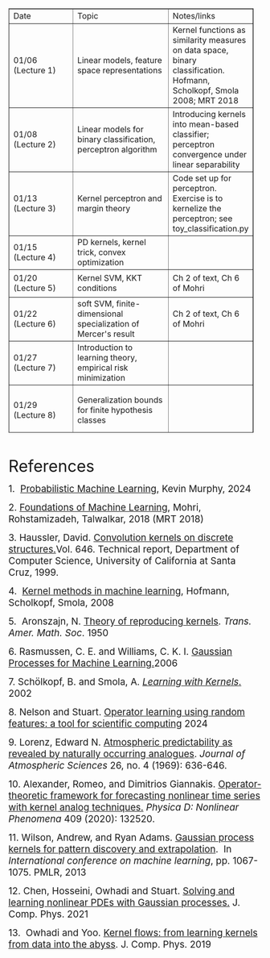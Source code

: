 <table style="border-collapse: collapse; width: 96.875%; height: 842px;" border="1">
    <tbody>
        <tr style="height: 29px;">
            <td style="width: 33.2845%; height: 29px;">Date</td>
            <td style="width: 33.2845%; height: 29px;">Topic</td>
            <td style="width: 33.2845%; height: 29px;">Notes/links</td>
        </tr>
        <tr style="height: 29px;">
            <td style="width: 33.2845%; height: 29px;">01/06 (Lecture 1)</td>
            <td style="width: 33.2845%; height: 29px;">Linear models, feature space representations</td>
            <td style="width: 33.2845%; height: 29px;">Kernel functions as similarity measures on data space, binary classification. Hofmann, Scholkopf, Smola 2008; MRT 2018</td>
        </tr>
        <tr style="height: 53px;">
            <td style="width: 33.2845%; height: 53px;">01/08 (Lecture 2)</td>
            <td style="width: 33.2845%; height: 53px;">Linear models for binary classification, perceptron algorithm</td>
            <td style="width: 33.2845%; height: 53px;">Introducing kernels into mean-based classifier; perceptron convergence under linear separability</td>
        </tr>
        <tr style="height: 29px;">
            <td style="width: 33.2845%; height: 29px;">01/13 (Lecture 3)</td>
            <td style="width: 33.2845%; height: 29px;">Kernel perceptron and margin theory</td>
            <td style="width: 33.2845%; height: 29px;">Code set up for perceptron. Exercise is to kernelize the perceptron; see toy_classification.py</td>
        </tr>
        <tr style="height: 29px;">
            <td style="width: 33.2845%; height: 29px;">01/15 (Lecture 4)</td>
            <td style="width: 33.2845%; height: 29px;">PD kernels, kernel trick, convex optimization</td>
            <td style="width: 33.2845%; height: 29px;"></td>
        </tr>
        <tr style="height: 55px;">
            <td style="width: 33.2845%; height: 55px;">01/20 (Lecture 5)</td>
            <td style="width: 33.2845%; height: 55px;">Kernel SVM, KKT conditions</td>
            <td style="width: 33.2845%; height: 55px;">Ch 2 of text, Ch 6 of Mohri</td>
        </tr>
        <tr style="height: 53px;">
            <td style="width: 33.2845%; height: 53px;">01/22 (Lecture 6)</td>
            <td style="width: 33.2845%; height: 53px;">soft SVM, finite-dimensional specialization of Mercer's result</td>
            <td style="width: 33.2845%; height: 53px;">Ch 2 of text, Ch 6 of Mohri&nbsp;</td>
        </tr>
        <tr style="height: 53px;">
            <td style="width: 33.2845%; height: 53px;">01/27 (Lecture 7)</td>
            <td style="width: 33.2845%; height: 53px;">Introduction to learning theory, empirical risk minimization</td>
            <td style="width: 33.2845%; height: 53px;"></td>
        </tr>
        <tr style="height: 101px;">
            <td style="width: 33.2845%; height: 101px;">01/29 (Lecture 8)</td>
            <td style="width: 33.2845%; height: 101px;">Generalization bounds for finite hypothesis classes</td>
            <td style="width: 33.2845%; height: 101px;"></td>
        </tr>
        <tr style="height: 53px;">
            <td style="width: 33.2845%; height: 53px;">02/03 (Lecture 9)</td>
            <td style="width: 33.2845%; height: 53px;">Linear regression, least squares problems -- optimization and linear algebraic viewpoints</td>
            <td style="width: 33.2845%; height: 53px;"></td>
        </tr>
        <tr style="height: 29px;">
            <td style="width: 33.2845%; height: 29px;">02/05 (Lecture 10)</td>
            <td style="width: 33.2845%; height: 29px;">Reproducing kernel Hilbert spaces: proof of existence/construction</td>
            <td style="width: 33.2845%; height: 29px;"></td>
        </tr>
        <tr style="height: 53px;">
            <td style="width: 33.2845%; height: 53px;">02/10 (Lecture 11)</td>
            <td style="width: 33.2845%; height: 53px;">Deep learning theory and kernel regression -- NTK</td>
            <td style="width: 33.2845%; height: 53px;"></td>
        </tr>
        <tr style="height: 29px;">
            <td style="width: 33.2845%; height: 29px;">02/12 (Lecture 12)</td>
            <td style="width: 33.2845%; height: 29px;">Learning kernels, kernel design</td>
            <td style="width: 33.2845%; height: 29px;"></td>
        </tr>
        <tr style="height: 53px;">
            <td style="width: 33.2845%; height: 53px;">02/17 (Lecture 13)</td>
            <td style="width: 33.2845%; height: 53px;">Kernels in PDEs, kernels in dynamical systems</td>
            <td style="width: 33.2845%; height: 53px;"></td>
        </tr>
        <tr style="height: 29px;">
            <td style="width: 33.2845%; height: 29px;">02/19 (Lecture 14)</td>
            <td style="width: 33.2845%; height: 29px;">Student paper - I</td>
            <td style="width: 33.2845%; height: 29px;"></td>
        </tr>
        <tr style="height: 29px;">
            <td style="width: 33.2845%; height: 29px;">02/24 (Lecture 15)</td>
            <td style="width: 33.2845%; height: 29px;">Student paper - II</td>
            <td style="width: 33.2845%; height: 29px;"></td>
        </tr>
        <tr style="height: 29px;">
            <td style="width: 33.2845%; height: 29px;">02/26 (Lecture 16)</td>
            <td style="width: 33.2845%; height: 29px;">Student paper - III</td>
            <td style="width: 33.2845%; height: 29px;"></td>
        </tr>
        <tr style="height: 29px;">
            <td style="width: 33.2845%; height: 29px;">03/03</td>
            <td style="width: 33.2845%; height: 29px;">Student presentations - I</td>
            <td style="width: 33.2845%; height: 29px;"></td>
        </tr>
        <tr style="height: 29px;">
            <td style="width: 33.2845%; height: 29px;">03/05 -&gt; 02/28</td>
            <td style="width: 33.2845%; height: 29px;">Student presentations - II</td>
            <td style="width: 33.2845%; height: 29px;"></td>
        </tr>
        <tr style="height: 29px;">
            <td style="width: 33.2845%; height: 29px;">03/10</td>
            <td style="width: 33.2845%; height: 29px;">Students presentations - III</td>
            <td style="width: 33.2845%; height: 29px;"></td>
        </tr>
        <tr style="height: 5px;">
            <td style="width: 33.2845%; height: 5px;"></td>
            <td style="width: 33.2845%; height: 5px;"></td>
            <td style="width: 33.2845%; height: 5px;"></td>
        </tr>
        <tr style="height: 10px;">
            <td style="width: 33.2845%; height: 10px;"></td>
            <td style="width: 33.2845%; height: 10px;"></td>
            <td style="width: 33.2845%; height: 10px;"></td>
        </tr>
        <tr style="height: 5px;">
            <td style="width: 33.2845%; height: 5px;"></td>
            <td style="width: 33.2845%; height: 5px;"></td>
            <td style="width: 33.2845%; height: 5px;"></td>
        </tr>
    </tbody>
</table>
<p>&nbsp;</p>
<p><span style="font-size: 24pt;">References</span></p>
<p><span style="font-size: 14pt;">1.&nbsp; <a class="inline_disabled" href="https://probml.github.io/pml-book/book2.html" target="_blank" rel="noopener">Probabilistic Machine Learning,</a> Kevin Murphy, 2024</span></p>
<p><span style="font-size: 14pt;">2. <a class="inline_disabled" href="https://cs.nyu.edu/~mohri/mlbook/" target="_blank" rel="noopener">Foundations of Machine Learning</a>, Mohri, Rohstamizadeh, Talwalkar, 2018 (MRT 2018)<br /></span></p>
<p><span style="font-size: 14pt;">3. Haussler, David. <a class="inline_disabled" title="Link" href="https://citeseerx.ist.psu.edu/document?repid=rep1&amp;type=pdf&amp;doi=5ee0d8aeb2cb01ef4d8a858d234e72a7400c03ac" target="_blank" rel="noopener">Convolution kernels on discrete structures.</a>Vol. 646. Technical report, Department of Computer Science, University of California at Santa Cruz, 1999.</span></p>
<p><span style="font-size: 14pt;">4.&nbsp; <a class="inline_disabled" href="https://projecteuclid.org/journals/annals-of-statistics/volume-36/issue-3/Kernel-methods-in-machine-learning/10.1214/009053607000000677.full" target="_blank" rel="noopener">Kernel methods in machine learning</a>, Hofmann, Scholkopf, Smola, 2008</span></p>
<p><span style="font-size: 14pt;">5. &nbsp;Aronszajn, N. <a class="inline_disabled" href="https://doi.org/10.2307/1990404" target="_blank" rel="noopener">Theory of reproducing kernels</a>. <i>Trans. Amer. Math. Soc</i>. 1950</span></p>
<p><span style="font-size: 14pt;">6. Rasmussen, C. E. and Williams, C. K. I. <a class="inline_disabled" title="Link" href="https://research-ebsco-com.proxy.uchicago.edu/c/ijaglh/search/details/qmxeq2d4r5?db=e000xna" target="_blank" rel="noopener">Gaussian Processes for Machine Learning.</a>2006 </span></p>
<p><span style="font-size: 14pt;">7. Sch&ouml;lkopf, B. and Smola, A. <a class="inline_disabled" href="https://direct.mit.edu/books/monograph/1821/Learning-with-KernelsSupport-Vector-Machines" target="_blank" rel="noopener"><i>Learning with Kernels</i>.</a> 2002</span></p>
<p><span style="font-size: 14pt;">8. Nelson and Stuart. <a class="inline_disabled" href="https://epubs.siam.org/doi/abs/10.1137/24M1648703" target="_blank" rel="noopener">Operator learning using random features: a tool for scientific computing</a> 2024</span></p>
<p><span style="font-size: 14pt;">9. Lorenz, Edward N. <a class="inline_disabled" href="https://journals.ametsoc.org/downloadpdf/journals/atsc/26/4/1520-0469_1969_26_636_aparbn_2_0_co_2.pdf" target="_blank" rel="noopener">Atmospheric predictability as revealed by naturally occurring analogues</a>. <i>Journal of Atmospheric Sciences</i> 26, no. 4 (1969): 636-646.</span></p>
<p><span style="font-size: 14pt;">10. Alexander, Romeo, and Dimitrios Giannakis. <a class="inline_disabled" href="https://www.sciencedirect.com/science/article/pii/S016727891930377X" target="_blank" rel="noopener">Operator-theoretic framework for forecasting nonlinear time series with kernel analog techniques.</a><i> Physica D: Nonlinear Phenomena</i> 409 (2020): 132520.</span></p>
<p><span style="font-size: 14pt;">11. Wilson, Andrew, and Ryan Adams. <a class="inline_disabled" href="http://proceedings.mlr.press/v28/wilson13.html" target="_blank" rel="noopener">Gaussian process kernels for pattern discovery and extrapolation</a>.&nbsp; In <i>International conference on machine learning</i>, pp. 1067-1075. PMLR, 2013</span></p>
<p><span style="font-size: 14pt;">12. Chen, Hosseini, Owhadi and Stuart. <a class="inline_disabled" href="https://www.sciencedirect.com/science/article/pii/S0021999121005635" target="_blank" rel="noopener">Solving and learning nonlinear PDEs with Gaussian processes.</a> J. Comp. Phys. 2021</span></p>
<p><span style="font-size: 14pt;">13.&nbsp; Owhadi and Yoo. <a class="inline_disabled" href="https://www.sciencedirect.com/science/article/pii/S0021999119302232" target="_blank" rel="noopener">Kernel flows: from learning kernels from data into the abyss</a>. J. Comp. Phys. 2019</span></p>
<p>&nbsp;</p>
<p>&nbsp;</p>
<p>&nbsp;</p>
<p>&nbsp;</p>
<p>&nbsp;</p>
<p>&nbsp;</p>
